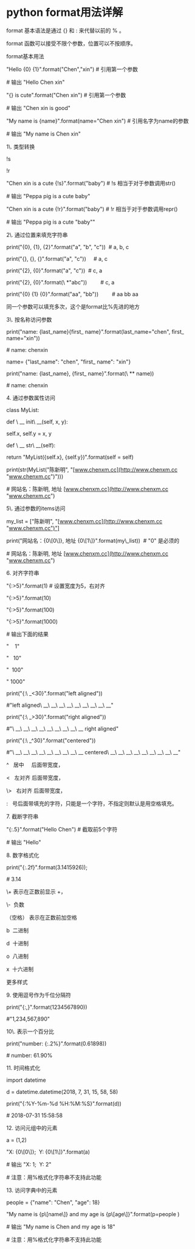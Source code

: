 # python format用法详解

format 基本语法是通过 {} 和 : 来代替以前的 % 。

format 函数可以接受不限个参数，位置可以不按顺序。

format基本用法

"Hello {0} {1}".format("Chen","xin") # 引用第一个参数

\# 输出 "Hello Chen xin"

"{} is cute".format("Chen xin") # 引用第一个参数

\# 输出 "Chen xin is good"

"My name is {name}".format(name="Chen xin") # 引用名字为name的参数

\# 输出 "My name is Chen xin"

1\\. 类型转换

!s

!r

"Chen xin is a cute {!s}".format("baby") # !s 相当于对于参数调用str()

\# 输出 "Peppa pig is a cute baby"

"Chen xin is a cute {!r}".format("baby") # !r 相当于对于参数调用repr()

\# 输出 "Peppa pig is a cute "baby""

2\\. 通过位置来填充字符串

print("{0}, {1}, {2}".format("a", "b", "c"))  # a, b, c

print("{}, {}, {}".format("a", "c"))     # a, c

print("{2}, {0}".format("a", "c"))  # c, a

print("{2}, {0}".format(\ \*"abc"))         # c, a

print("{0} {1} {0}".format("aa", "bb"))         # aa bb aa

同一个参数可以填充多次，这个是format比%先进的地方

3\\. 按名称访问参数

print("name: {last\_name}{first\_ name}".format(last\_name="chen", first\_ name="xin"))

\# name: chenxin

name= {"last\_name": "chen", "first\_ name": "xin"}

print("name: {last\_name}, {first\_ name}".format(\ \*\* name))

\# name: chenxin

4. 通过参数属性访问

class MyList:

def \ \_\_ init\ \_\_(self, x, y):

self.x, self.y = x, y

def \ \_\_ str\ \_\_(self):

return "MyList({self.x}, {self.y})".format(self = self)

print(str(MyList("陈新明", "[www.chenxm.cc](http://www.chenxm.cc "www.chenxm.cc")")))

\# 网站名：陈新明, 地址 [www.chenxm.cc](http://www.chenxm.cc "www.chenxm.cc")

5\\. 通过参数的items访问

my\_list = \["陈新明", "[www.chenxm.cc](http://www.chenxm.cc "www.chenxm.cc")"]

print("网站名：{0\\\[0\\]}, 地址 {0\\\[1\\]}".format(my\\\_list))  # "0" 是必须的

\# 网站名：陈新明, 地址 [www.chenxm.cc](http://www.chenxm.cc "www.chenxm.cc")

6. 对齐字符串

"{:>5}".format(1) # 设置宽度为5，右对齐

"{:>5}".format(10)

"{:>5}".format(100)

"{:>5}".format(1000)

\# 输出下面的结果

"    1"

"   10"

"  100"

" 1000"

print("{:\ \_<30}".format("left aligned"))

\#"left aligned\ \_\_\ \_\_\ \_\_\ \_\_\ \_\_\ \_\_\ \_\_\ \_\_\ \_\_"

print("{:\ \_>30}".format("right aligned"))

\#"\ \_\_\ \_\_\ \_\_\ \_\_\ \_\_\ \_\_\ \_\_\ \_\_\ \_\_ right aligned"

print("{:\ \_^30}".format("centered"))

\#"\ \_\_\ \_\_\ \_\_\ \_\_\ \_\_\ \_\_\ \_\_\ \_\_\ \_\_ centered\ \_\_\ \_\_\ \_\_\ \_\_\ \_\_\ \_\_\ \_\_\ \_\_\ \_\_"

^   居中     后面带宽度，

<   左对齐 后面带宽度，

\\>   右对齐 后面带宽度，

:   号后面带填充的字符，只能是一个字符，不指定则默认是用空格填充。

7. 截断字符串

"{:.5}".format("Hello Chen") # 截取前5个字符

\# 输出 "Hello"

8. 数字格式化

print("{:.2f}".format(3.1415926));

\# 3.14

\\+ 表示在正数前显示 +，

\\-  负数

（空格） 表示在正数前加空格

b  二进制

d  十进制

o  八进制

x  十六进制

更多样式

9. 使用逗号作为千位分隔符

print("{:,}".format(1234567890))

\#"1,234,567,890"

10\\. 表示一个百分比

print("number: {:.2%}".format(0.61898))

\# number: 61.90%

11. 时间格式化

import datetime

d = datetime.datetime(2018, 7, 31, 15, 58, 58)

print("{:%Y-%m-%d %H:%M:%S}".format(d))

\# 2018-07-31 15:58:58

12. 访问元组中的元素

a = (1,2)

"X: {0\\\[0\\]};  Y: {0\\\[1\\]}".format(a)

\# 输出 "X: 1;  Y: 2"

\# 注意：用%格式化字符串不支持此功能

13. 访问字典中的元素

people = {"name": "Chen", "age": 18}

"My name is {p\\\[name\\]} and my age is {p\\\[age\\]}".format(p=people )

\# 输出 "My name is Chen and my age is 18"

\# 注意：用%格式化字符串不支持此功能

